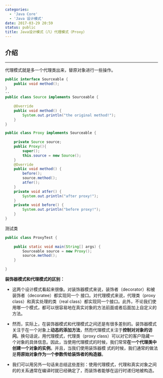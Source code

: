 ```yaml
---
categories:
  - 'Java Core'
  - 'Java 设计模式'
date: 2017-03-29 20:59
status: public
title: Java设计模式（八）代理模式（Proxy）
---
```


## 介绍
***
代理模式就是多一个代理类出来，替原对象进行一些操作。
<!-- more -->
```java
public interface Sourceable {  
    public void method();  
}  
··
public class Source implements Sourceable {  
  
    @Override  
    public void method() {  
        System.out.println("the original method!");  
    }  
}  

public class Proxy implements Sourceable {  
  
    private Source source;  
    public Proxy(){  
        super();  
        this.source = new Source();  
    }  
    @Override  
    public void method() {  
        before();  
        source.method();  
        atfer();  
    }  
    private void atfer() {  
        System.out.println("after proxy!");  
    }  
    private void before() {  
        System.out.println("before proxy!");  
    }  
}
```
测试类
```java
public class ProxyTest {  
  
    public static void main(String[] args) {  
        Sourceable source = new Proxy();  
        source.method();  
    }  
  
}  
```

**装饰器模式和代理模式的区别：**



- 这两个设计模式看起来很像。对装饰器模式来说，装饰者（decorator）和被装饰者（decoratee）都实现同一个 接口。对代理模式来说，代理类（proxy class）和真实处理的类（real class）都实现同一个接口。此外，不论我们使用哪一个模式，都可以很容易地在真实对象的方法前面或者后面加上自定义的方法。

- 然而，实际上，在装饰器模式和代理模式之间还是有很多差别的。装饰器模式关注于在一个对象上**动态的添加方法**，然而代理模式关注于**控制对对象的访问**。换句话说，用代理模式，代理类（proxy class）可以对它的客户隐藏一个对象的具体信息。因此，当使用代理模式的时候，我们常常**在一个代理类中创建一个对象的实例**。并且，当我们使用装饰器模 式的时候，我们通常的做法是**将原始对象作为一个参数传给装饰者的构造器**。

- 我们可以用另外一句话来总结这些差别：使用代理模式，代理和真实对象之间的的关系通常在编译时就已经确定了，而装饰者能够在运行时递归地被构造。